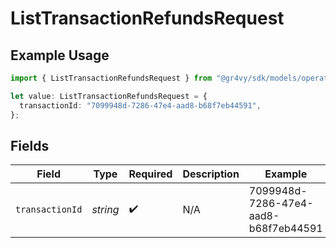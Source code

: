 # ListTransactionRefundsRequest

## Example Usage

```typescript
import { ListTransactionRefundsRequest } from "@gr4vy/sdk/models/operations";

let value: ListTransactionRefundsRequest = {
  transactionId: "7099948d-7286-47e4-aad8-b68f7eb44591",
};
```

## Fields

| Field                                | Type                                 | Required                             | Description                          | Example                              |
| ------------------------------------ | ------------------------------------ | ------------------------------------ | ------------------------------------ | ------------------------------------ |
| `transactionId`                      | *string*                             | :heavy_check_mark:                   | N/A                                  | 7099948d-7286-47e4-aad8-b68f7eb44591 |